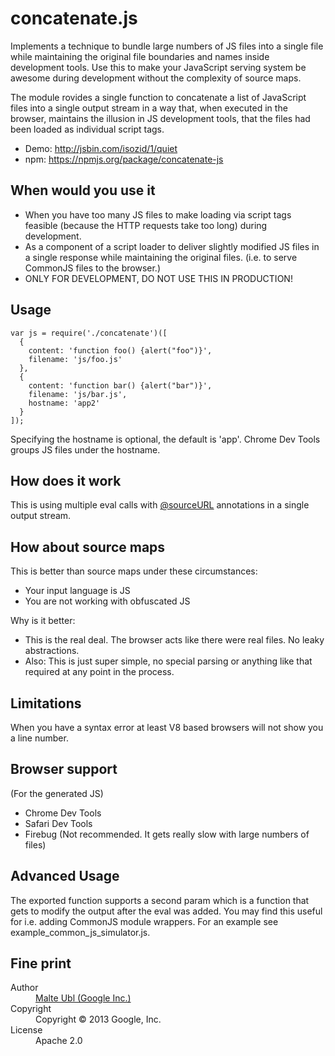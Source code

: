 concatenate.js
==============

Implements a technique to bundle large numbers of JS files into a single file while maintaining the original file boundaries and names inside development tools. Use this to make your JavaScript serving system be awesome during development without the complexity of source maps.

The module rovides a single function to concatenate a list of JavaScript files into a single output stream in a way that, when executed in the browser, maintains the illusion in JS development tools, that the files had been loaded as individual script tags.

- Demo: http://jsbin.com/isozid/1/quiet
- npm: https://npmjs.org/package/concatenate-js

## When would you use it

- When you have too many JS files to make loading via script tags feasible (because the HTTP requests take too long) during development.
- As a component of a script loader to deliver slightly modified JS files in a single response while maintaining the original files. (i.e. to serve CommonJS files to the browser.)
- ONLY FOR DEVELOPMENT, DO NOT USE THIS IN PRODUCTION!

## Usage

    var js = require('./concatenate')([
      {
        content: 'function foo() {alert("foo")}',
        filename: 'js/foo.js'
      },
      {
        content: 'function bar() {alert("bar")}',
        filename: 'js/bar.js',
        hostname: 'app2'
      }
    ]);

Specifying the hostname is optional, the default is 'app'. Chrome Dev Tools groups JS files under the hostname.

## How does it work

This is using multiple eval calls with [@sourceURL](https://blog.getfirebug.com/2009/08/11/give-your-eval-a-name-with-sourceurl/) annotations in a single output stream.

## How about source maps

This is better than source maps under these circumstances:
- Your input language is JS
- You are not working with obfuscated JS

Why is it better:
- This is the real deal. The browser acts like there were real files. No leaky abstractions.
- Also: This is just super simple, no special parsing or anything like that required at any point in the process.

## Limitations

When you have a syntax error at least V8 based browsers will not show you a line number.

## Browser support

(For the generated JS)

- Chrome Dev Tools
- Safari Dev Tools
- Firebug (Not recommended. It gets really slow with large numbers of files)

## Advanced Usage

The exported function supports a second param which is a function that gets to modify the output after the eval was added. You may find this useful for i.e. adding CommonJS module wrappers. For an example see example_common_js_simulator.js.

## Fine print

<dl>
  <dt>Author</dt><dd><a href="https://github.com/cramforce">Malte Ubl (Google Inc.)</a></dd>
  <dt>Copyright</dt><dd>Copyright © 2013 Google, Inc.</dd>
  <dt>License</dt><dd>Apache 2.0</dd>
</dl>
